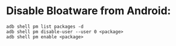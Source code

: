 # Disable Bloatware from Android:
```
adb shell pm list packages -d
adb shell pm disable-user --user 0 <package>
adb shell pm enable <package>
```
